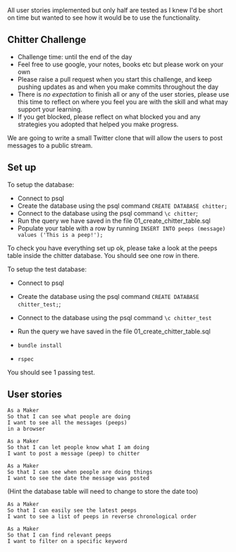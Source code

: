 All user stories implemented but only half are tested as I knew I'd be short on time but wanted to see how it would be to use the functionality.

## Chitter Challenge

* Challenge time: until the end of the day
* Feel free to use google, your notes, books etc but please work on your own
* Please raise a pull request when you start this challenge, and keep pushing updates as and when you make commits throughout the day
* There is _no expectation_ to finish all or any of the user stories, please use this time to reflect on where you feel you are with the skill and what may support your learning.
* If you get blocked, please reflect on what blocked you and any strategies you adopted that helped you make progress.

We are going to write a small Twitter clone that will allow the users to post messages to a public stream.

## Set up

To setup the database:

* Connect to psql
* Create the database using the psql command `CREATE DATABASE chitter;`
* Connect to the database using the psql command `\c chitter`;
* Run the query we have saved in the file 01_create_chitter_table.sql
* Populate your table with a row by running `INSERT INTO peeps (message) values ('This is a peep!');`

To check you have everything set up ok, please take a look at the peeps table inside the chitter database. You should see one row in there.  

To setup the test database:
* Connect to psql
* Create the database using the psql
command `CREATE DATABASE chitter_test;`;
* Connect to the database using the psql command `\c chitter_test`
* Run the query we have saved in the file 01_create_chitter_table.sql

* `bundle install`
* `rspec`

You should see 1 passing test.

## User stories

```
As a Maker
So that I can see what people are doing
I want to see all the messages (peeps)
in a browser
```

```
As a Maker
So that I can let people know what I am doing  
I want to post a message (peep) to chitter
```

```
As a Maker
So that I can see when people are doing things
I want to see the date the message was posted
```
(Hint the database table will need to change to store the date too)

```
As a Maker
So that I can easily see the latest peeps
I want to see a list of peeps in reverse chronological order
```
```
As a Maker
So that I can find relevant peeps
I want to filter on a specific keyword
```

